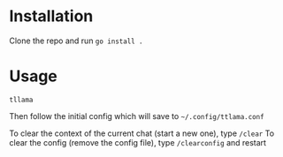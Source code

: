 # Installation

Clone the repo and run `go install .`

# Usage

`tllama`

Then follow the initial config which will save to `~/.config/ttlama.conf`

To clear the context of the current chat (start a new one), type `/clear`
To clear the config (remove the config file), type `/clearconfig` and restart
